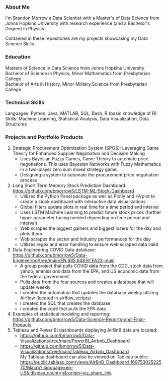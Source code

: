 ### About Me 

I'm Brandon Morrow a Data Scientist with a Master's of Data Science from Johns Hopkins University with research experience (and a Bachelor's Degree) in Physics. <br>

Contained in these repositories are my projects showcasing my Data Science Skills

### Education
Masters of Science in Data Science from Johns Hopkins University <br>
Bachelor of Science in Physics, Minor Mathematics from Presbyterian College <br>
Bachelor of Arts in History, Minor Military Science from Presbyterian College

### Technical Skills
Languages: Python, Java, MATLAB, SQL, Bash, R (basic knowledge of R) <br>
Skills: Machine Learning, Statistical Analysis, Data Visualization, Data Structures

### Projects and Portfolio Products
1. Strategic Procurement Optimization System (SPOS): Leveraging Game Theory for Enhanced Supplier Negotiation and Decision Making
   - Uses Bayesian Fuzzy Games, Game Theory to automate price negotiations. This uses Bayesian Networks with Fuzzy Mathematics in a two-player zero sum mixed strategy game.
   - Designing a system to automate the procurement price negotiation process
2. Long Short Term Memory Stock Prediction Dashboard: https://github.com/bmorrow5/LSTM-ML-Stock-Dashboard 
   - Utilizes the Python Panel package as well as Plotly and HVplot to create a stock dashboard with interactive data visualizations
   - Global filters update plots in real time for a time period and interval
   - Uses LSTM Machine Learning to predict future stock prices (further hyper parameter tuning needed depending on time period and interval)
   - Web scrapes the biggest gainers and biggest losers for the day and plots them
   - Web scrapes the sector and industry performances for the day
   - Utilizes regex and error handling to ensure web scraped data valid
4. Data Engineering COVID Data database: https://github.com/bmorrow5/Data-Engineering/tree/main/EN.685.648.81.FA23-main 
   - A group project that pulls COVID data from the CDC, stock data from yahoo, emmissions data from the EPA, and US economic data from the federal government
   - Pulls data from the four sources and creates a database that will update weekly
   - I created the automation that updates the database weekly utlizing Airflow (located in airflow_scripts)
   - I created the SQL that creates the database
   - I created the code that pulls the EPA data
5. Examples of statistical modeling and reporting: https://github.com/bmorrow5/Data-Science-Reports-and-Final-Products
6. Tableau and Power BI dashboards displaying AirBnB data are located:
   - https://github.com/bmorrow5/Data-Visualizations/tree/main/PowerBI_Airbnb_Dashboard
   - https://github.com/bmorrow5/Data-Visualizations/tree/main/Tableau_Airbnb_Dashboard <br>
My Tableau dashboard can also be viewed on Tableau public: https://public.tableau.com/views/AirBnB_Dashboard_16975302522570/Macro?:language=en-US&:display_count=n&:origin=viz_share_link
